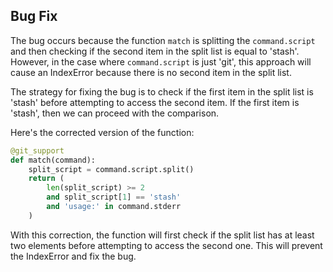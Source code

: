## Bug Fix
The bug occurs because the function `match` is splitting the `command.script` and then checking if the second item in the split list is equal to 'stash'. However, in the case where `command.script` is just 'git', this approach will cause an IndexError because there is no second item in the split list.

The strategy for fixing the bug is to check if the first item in the split list is 'stash' before attempting to access the second item. If the first item is 'stash', then we can proceed with the comparison.

Here's the corrected version of the function:

```python
@git_support
def match(command):
    split_script = command.script.split()
    return (
        len(split_script) >= 2 
        and split_script[1] == 'stash'
        and 'usage:' in command.stderr
    )
```

With this correction, the function will first check if the split list has at least two elements before attempting to access the second one. This will prevent the IndexError and fix the bug.